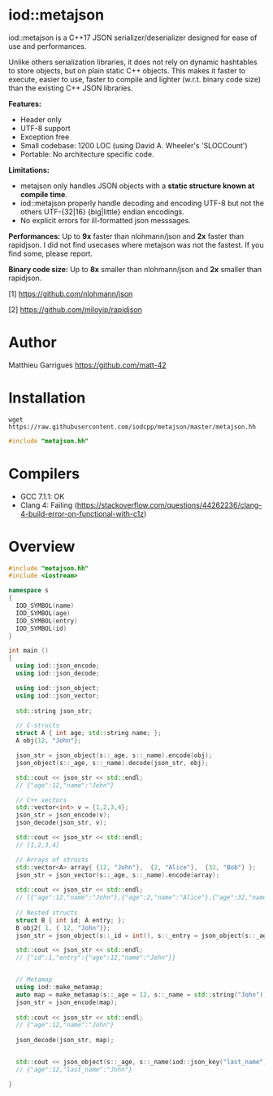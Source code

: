 iod::metajson
============================

iod::metajson is a C++17 JSON serializer/deserializer designed for
ease of use and performances.

Unlike others serialization libraries, it does not rely on dynamic
hashtables to store objects, but on plain static C++ objects. This
makes it faster to execute, easier to use, faster to compile and
lighter (w.r.t. binary code size) than the existing C++ JSON libraries.

**Features:**
  - Header only
  - UTF-8 support
  - Exception free
  - Small codebase: 1200 LOC (using David A. Wheeler's 'SLOCCount')
  - Portable: No architecture specific code.

**Limitations:**
  - metajson only handles JSON objects with a **static structure known at compile time**.
  - iod::metajson properly handle decoding and encoding UTF-8 but not the others UTF-{32|16} {big|little} endian encodings.
  - No explicit errors for ill-formatted json messsages.

**Performances:** Up to **9x** faster than nlohmann/json and **2x**
  faster than rapidjson. I did not find usecases where metajson was
  not the fastest. If you find some, please report.

**Binary code size:** Up to **8x** smaller than nlohmann/json and **2x** smaller than rapidjson.

[1] https://github.com/nlohmann/json

[2] https://github.com/miloyip/rapidjson

Author
============================

Matthieu Garrigues https://github.com/matt-42


Installation
============================

```
wget https://raw.githubusercontent.com/iodcpp/metajson/master/metajson.hh
```

```c++
#include "metajson.hh"
```

Compilers
============================

- GCC 7.1.1: OK
- Clang 4: Failing (https://stackoverflow.com/questions/44262236/clang-4-build-error-on-functional-with-c1z)

Overview
============================

```c++
#include "metajson.hh"
#include <iostream>

namespace s
{
  IOD_SYMBOL(name)
  IOD_SYMBOL(age)
  IOD_SYMBOL(entry)
  IOD_SYMBOL(id)
}

int main ()
{
  using iod::json_encode;
  using iod::json_decode;

  using iod::json_object;
  using iod::json_vector;
  
  std::string json_str;

  // C-structs
  struct A { int age; std::string name; };
  A obj{12, "John"};

  json_str = json_object(s::_age, s::_name).encode(obj);
  json_object(s::_age, s::_name).decode(json_str, obj);

  std::cout << json_str << std::endl;
  // {"age":12,"name":"John"}

  // C++ vectors
  std::vector<int> v = {1,2,3,4};
  json_str = json_encode(v);
  json_decode(json_str, v);

  std::cout << json_str << std::endl;
  // [1,2,3,4]

  // Arrays of structs
  std::vector<A> array{ {12, "John"},  {2, "Alice"},  {32, "Bob"} };
  json_str = json_vector(s::_age, s::_name).encode(array);
  
  std::cout << json_str << std::endl;
  // [{"age":12,"name":"John"},{"age":2,"name":"Alice"},{"age":32,"name":"Bob"}]
 
  // Nested structs
  struct B { int id; A entry; };
  B obj2{ 1, { 12, "John"}};
  json_str = json_object(s::_id = int(), s::_entry = json_object(s::_age, s::_name)).encode(obj2);

  std::cout << json_str << std::endl;
  // {"id":1,"entry":{"age":12,"name":"John"}}


  // Metamap
  using iod::make_metamap;
  auto map = make_metamap(s::_age = 12, s::_name = std::string("John"));
  json_str = json_encode(map);
  
  std::cout << json_str << std::endl;
  // {"age":12,"name":"John"}
  
  json_decode(json_str, map);


  std::cout << json_object(s::_age, s::_name(iod::json_key("last_name"))).encode(obj) << std::endl;
  // {"age":12,"last_name":"John"}

}

```
